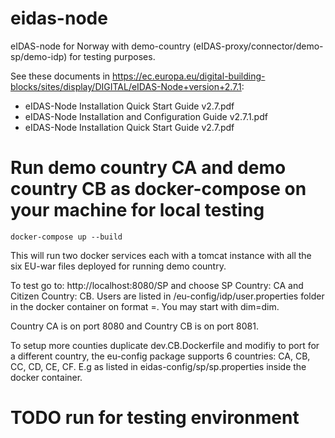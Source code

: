 # eidas-node
eIDAS-node for Norway with demo-country (eIDAS-proxy/connector/demo-sp/demo-idp) for testing purposes.

See these documents in https://ec.europa.eu/digital-building-blocks/sites/display/DIGITAL/eIDAS-Node+version+2.7.1:
* eIDAS-Node Installation Quick Start Guide v2.7.pdf
* eIDAS-Node Installation and Configuration Guide v2.7.1.pdf
* eIDAS-Node Installation Quick Start Guide v2.7.pdf

# Run demo country CA and demo country CB as docker-compose on your machine for local testing
```
docker-compose up --build
```
This will run two docker services each with a tomcat instance with all the six EU-war files deployed for running demo country.

To test go to: http://localhost:8080/SP
and choose SP Country: CA and Citizen Country: CB. 
Users are listed in <tomcat>/eu-config/idp/user.properties folder in the docker container on format <username>=<passord>. You may start with dim=dim. 

Country CA is on port 8080 and Country CB is on port 8081.

To setup more counties duplicate dev.CB.Dockerfile and modifiy to port for a different country, the eu-config package supports 6 countries: CA, CB, CC, CD, CE, CF.
E.g as listed in eidas-config/sp/sp.properties inside the docker container.

# TODO run for testing environment